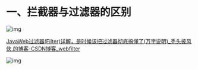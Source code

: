 # 一、拦截器与过滤器的区别

![img](https://wx4.sinaimg.cn/mw2000/008rcJvVly1h49qlthdo3j30va0do0zk.jpg)

[ JavaWeb过滤器(Filter)详解，是时候该把过滤器彻底搞懂了(万字说明)_秃头披风侠.的博客-CSDN博客_webfilter](https://blog.csdn.net/m0_51545690/article/details/123677340)



![img](https://wx2.sinaimg.cn/mw2000/008rcJvVly1h49yi7v2vbj30u30f17d9.jpg)

